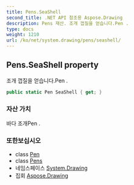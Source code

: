 ```yaml
---
title: Pens.SeaShell
second_title: .NET API 참조용 Aspose.Drawing
description: Pens 재산. 조개 껍질을 얻습니다.Pen .
type: docs
weight: 1210
url: /ko/net/system.drawing/pens/seashell/
---
```

## Pens.SeaShell property

조개 껍질을 얻습니다.Pen .

```csharp
public static Pen SeaShell { get; }
```

### 자산 가치

바다 조개Pen .

### 또한보십시오

* class [Pen](../../pen/)
* class [Pens](../)
* 네임스페이스 [System.Drawing](../../pens/)
* 집회 [Aspose.Drawing](../../../)


